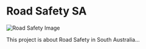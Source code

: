 # Road Safety SA

![Road Safety Image](./wwwroot/roadsafety/About.jpeg)

This project is about Road Safety in South Australia...
